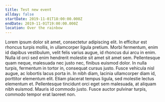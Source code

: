 ```yaml
---
title: Test new event
allday: false
startDate: 2019-11-01T18:00:00.000Z
endDate: 2019-11-01T19:00:00.000Z
location: Over the rainbow
---
```

Lorem ipsum dolor sit amet, consectetur adipiscing elit. In efficitur est rhoncus turpis mollis, in ullamcorper ligula pretium. Morbi fermentum, enim id dapibus vestibulum, velit felis varius augue, id rhoncus dui arcu in enim. Nulla id orci sed enim hendrerit molestie sit amet sit amet sem. Pellentesque quam neque, malesuada nec justo nec, finibus euismod dolor. In nulla turpis, fermentum in tortor in, consequat cursus justo. Fusce vehicula nisl augue, ac lobortis lacus porta in. In nibh diam, lacinia ullamcorper diam id, porttitor elementum elit. Etiam placerat tempus ligula, sed molestie lectus elementum et. Pellentesque tincidunt orci eget sem malesuada, at aliquam nibh euismod. Mauris id commodo justo. Fusce auctor pulvinar turpis, commodo tempor erat laoreet non.
